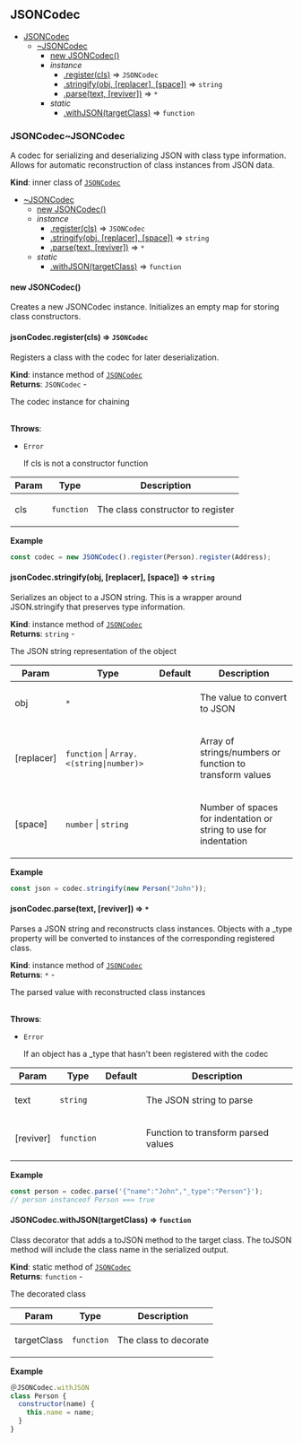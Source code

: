 <a name="module_JSONCodec"></a>

## JSONCodec

- [JSONCodec](#module_JSONCodec)
  - [~JSONCodec](#module_JSONCodec..JSONCodec)
    - [new JSONCodec()](#new_module_JSONCodec..JSONCodec_new)
    - _instance_
      - [.register(cls)](#module_JSONCodec..JSONCodec+register) ⇒ <code>JSONCodec</code>
      - [.stringify(obj, [replacer], [space])](#module_JSONCodec..JSONCodec+stringify) ⇒ <code>string</code>
      - [.parse(text, [reviver])](#module_JSONCodec..JSONCodec+parse) ⇒ <code>\*</code>
    - _static_
      - [.withJSON(targetClass)](#module_JSONCodec..JSONCodec.withJSON) ⇒ <code>function</code>

<a name="module_JSONCodec..JSONCodec"></a>

### JSONCodec~JSONCodec

<p>A codec for serializing and deserializing JSON with class type information.
Allows for automatic reconstruction of class instances from JSON data.</p>

**Kind**: inner class of [<code>JSONCodec</code>](#module_JSONCodec)

- [~JSONCodec](#module_JSONCodec..JSONCodec)
  - [new JSONCodec()](#new_module_JSONCodec..JSONCodec_new)
  - _instance_
    - [.register(cls)](#module_JSONCodec..JSONCodec+register) ⇒ <code>JSONCodec</code>
    - [.stringify(obj, [replacer], [space])](#module_JSONCodec..JSONCodec+stringify) ⇒ <code>string</code>
    - [.parse(text, [reviver])](#module_JSONCodec..JSONCodec+parse) ⇒ <code>\*</code>
  - _static_
    - [.withJSON(targetClass)](#module_JSONCodec..JSONCodec.withJSON) ⇒ <code>function</code>

<a name="new_module_JSONCodec..JSONCodec_new"></a>

#### new JSONCodec()

<p>Creates a new JSONCodec instance.
Initializes an empty map for storing class constructors.</p>

<a name="module_JSONCodec..JSONCodec+register"></a>

#### jsonCodec.register(cls) ⇒ <code>JSONCodec</code>

<p>Registers a class with the codec for later deserialization.</p>

**Kind**: instance method of [<code>JSONCodec</code>](#module_JSONCodec..JSONCodec)  
**Returns**: <code>JSONCodec</code> - <p>The codec instance for chaining</p>  
**Throws**:

- <code>Error</code> <p>If cls is not a constructor function</p>

| Param | Type                  | Description                              |
| ----- | --------------------- | ---------------------------------------- |
| cls   | <code>function</code> | <p>The class constructor to register</p> |

**Example**

```js
const codec = new JSONCodec().register(Person).register(Address);
```

<a name="module_JSONCodec..JSONCodec+stringify"></a>

#### jsonCodec.stringify(obj, [replacer], [space]) ⇒ <code>string</code>

<p>Serializes an object to a JSON string.
This is a wrapper around JSON.stringify that preserves type information.</p>

**Kind**: instance method of [<code>JSONCodec</code>](#module_JSONCodec..JSONCodec)  
**Returns**: <code>string</code> - <p>The JSON string representation of the object</p>

| Param      | Type                                                                 | Default       | Description                                                              |
| ---------- | -------------------------------------------------------------------- | ------------- | ------------------------------------------------------------------------ |
| obj        | <code>\*</code>                                                      |               | <p>The value to convert to JSON</p>                                      |
| [replacer] | <code>function</code> \| <code>Array.&lt;(string\|number)&gt;</code> | <code></code> | <p>Array of strings/numbers or function to transform values</p>          |
| [space]    | <code>number</code> \| <code>string</code>                           |               | <p>Number of spaces for indentation or string to use for indentation</p> |

**Example**

```js
const json = codec.stringify(new Person("John"));
```

<a name="module_JSONCodec..JSONCodec+parse"></a>

#### jsonCodec.parse(text, [reviver]) ⇒ <code>\*</code>

<p>Parses a JSON string and reconstructs class instances.
Objects with a _type property will be converted to instances of the corresponding registered class.</p>

**Kind**: instance method of [<code>JSONCodec</code>](#module_JSONCodec..JSONCodec)  
**Returns**: <code>\*</code> - <p>The parsed value with reconstructed class instances</p>  
**Throws**:

- <code>Error</code> <p>If an object has a \_type that hasn't been registered with the codec</p>

| Param     | Type                  | Default       | Description                                |
| --------- | --------------------- | ------------- | ------------------------------------------ |
| text      | <code>string</code>   |               | <p>The JSON string to parse</p>            |
| [reviver] | <code>function</code> | <code></code> | <p>Function to transform parsed values</p> |

**Example**

```js
const person = codec.parse('{"name":"John","_type":"Person"}');
// person instanceof Person === true
```

<a name="module_JSONCodec..JSONCodec.withJSON"></a>

#### JSONCodec.withJSON(targetClass) ⇒ <code>function</code>

<p>Class decorator that adds a toJSON method to the target class.
The toJSON method will include the class name in the serialized output.</p>

**Kind**: static method of [<code>JSONCodec</code>](#module_JSONCodec..JSONCodec)  
**Returns**: <code>function</code> - <p>The decorated class</p>

| Param       | Type                  | Description                  |
| ----------- | --------------------- | ---------------------------- |
| targetClass | <code>function</code> | <p>The class to decorate</p> |

**Example**

```js
＠JSONCodec.withJSON
class Person {
  constructor(name) {
    this.name = name;
  }
}
```
